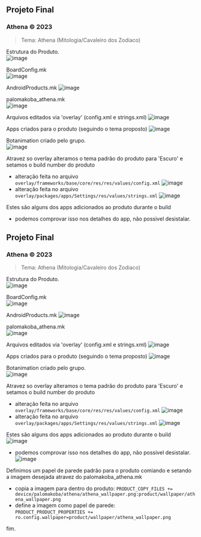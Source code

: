 ## Projeto Final
### Athena © 2023

> Tema: Athena (Mitologia/Cavaleiro dos Zodiaco)

Estrutura do Produto.  
![image](https://user-images.githubusercontent.com/19675356/230241612-8b396daf-66d6-475c-b2e7-0b52bebe06e8.png)


BoardConfig.mk  
![image](https://user-images.githubusercontent.com/19675356/230241691-a39e9d84-a22e-4fd1-a7f5-458801975b5a.png)

AndroidProducts.mk
![image](https://user-images.githubusercontent.com/19675356/230241742-495ff4c3-0914-40f8-94f3-aa1e3f52623f.png)

palomakoba_athena.mk  
![image](https://user-images.githubusercontent.com/19675356/230241935-5ce2043b-aa77-4e32-bcc9-b24f6b35ed53.png)

Arquivos editados via 'overlay' (config.xml e strings.xml)
![image](https://user-images.githubusercontent.com/19675356/230242065-bdfdc4a0-a3cd-4ed5-afc8-6fc575874734.png)

Apps criados para o produto (seguindo o tema proposto)
![image](https://user-images.githubusercontent.com/19675356/230242181-6aa9f073-6dc3-4c54-a59f-d1b5de45a8fb.png)

Botanimation criado pelo grupo.  
![image](https://user-images.githubusercontent.com/19675356/230242375-eaf4e6ff-b21f-46be-a4ef-102f22116980.png)

Atravez so overlay alteramos o tema padrão do produto para 'Escuro' e setamos o build number do produto  
- alteração feita no arquivo `overlay/frameworks/base/core/res/res/values/config.xml`
![image](https://user-images.githubusercontent.com/19675356/230242467-1bfe6fdb-7f33-47ec-9af6-46f1bc227efe.png)
- alteração feita no arquivo `overlay/packages/apps/Settings/res/values/strings.xml`
![image](https://user-images.githubusercontent.com/19675356/230242702-3393c88f-8f9f-4fd2-af7c-208ace811aa8.png)

Estes são alguns dos apps adicionados ao produto durante o build  
- podemos comprovar isso nos detalhes do app, não possivel desistalar.
## Projeto Final
### Athena © 2023

> Tema: Athena (Mitologia/Cavaleiro dos Zodiaco)

Estrutura do Produto.  
![image](https://user-images.githubusercontent.com/19675356/230241612-8b396daf-66d6-475c-b2e7-0b52bebe06e8.png)


BoardConfig.mk  
![image](https://user-images.githubusercontent.com/19675356/230241691-a39e9d84-a22e-4fd1-a7f5-458801975b5a.png)

AndroidProducts.mk
![image](https://user-images.githubusercontent.com/19675356/230241742-495ff4c3-0914-40f8-94f3-aa1e3f52623f.png)

palomakoba_athena.mk  
![image](https://user-images.githubusercontent.com/19675356/230241935-5ce2043b-aa77-4e32-bcc9-b24f6b35ed53.png)

Arquivos editados via 'overlay' (config.xml e strings.xml)
![image](https://user-images.githubusercontent.com/19675356/230242065-bdfdc4a0-a3cd-4ed5-afc8-6fc575874734.png)

Apps criados para o produto (seguindo o tema proposto)
![image](https://user-images.githubusercontent.com/19675356/230242181-6aa9f073-6dc3-4c54-a59f-d1b5de45a8fb.png)

Botanimation criado pelo grupo.  
![image](https://user-images.githubusercontent.com/19675356/230242375-eaf4e6ff-b21f-46be-a4ef-102f22116980.png)

Atravez so overlay alteramos o tema padrão do produto para 'Escuro' e setamos o build number do produto  
- alteração feita no arquivo `overlay/frameworks/base/core/res/res/values/config.xml`
![image](https://user-images.githubusercontent.com/19675356/230242467-1bfe6fdb-7f33-47ec-9af6-46f1bc227efe.png)
- alteração feita no arquivo `overlay/packages/apps/Settings/res/values/strings.xml`
![image](https://user-images.githubusercontent.com/19675356/230242702-3393c88f-8f9f-4fd2-af7c-208ace811aa8.png)

Estes são alguns dos apps adicionados ao produto durante o build  
![image](https://user-images.githubusercontent.com/19675356/230243547-48339bf0-7645-4b5a-ab5c-a6897369ef89.png)
- podemos comprovar isso nos detalhes do app, não possivel desistalar.
![image](https://user-images.githubusercontent.com/19675356/230243578-f026dc30-4639-49cf-804c-d315f16d325b.png)

Definimos um papel de parede padrão para o produto comiando e setando a imagem desejada atravez do palomakoba_athena.mk  
- copia a imagem para dentro do produto:
`PRODUCT_COPY_FILES += device/palomakoba/athena/athena_wallpaper.png:product/wallpaper/athena_wallpaper.png`  
- define a imagem como papel de parede:  
`PRODUCT_PRODUCT_PROPERTIES += ro.config.wallpaper=product/wallpaper/athena_wallpaper.png`  

fim.
